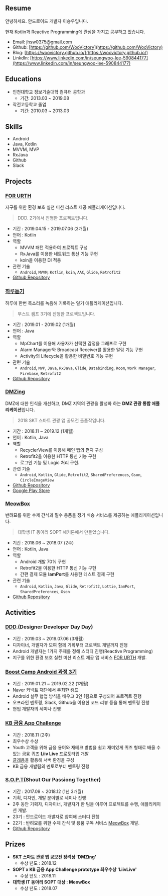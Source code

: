 
## Resume

안녕하세요. 안드로이드 개발자 이승우입니다.

현재 Kotlin과 Reactive Programming에 관심을 가지고 공부하고 있습니다.

- Email: [jhsw0375@gmail.com](mailto:jhsw0375@gmail.com)
- Github: [https://github.com/WooVictory](https://github.com/WooVictory)
- Blog: [https://woovictory.github.io/](https://woovictory.github.io/)
- LinkdIn: [https://www.linkedin.com/in/seungwoo-lee-590844177](https://www.linkedin.com/in/seungwoo-lee-590844177)

## **Educations**

- 인천대학교 정보기술대학 컴퓨터 공학과
  - 기간: 2013.03 ~ 2019.08
- 작전고등학교 졸업
  - 기간: 2010.03 ~ 2013.03

## **Skills**

- Android 
- Java, Kotlin
- MVVM, MVP
- RxJava
- Github
- Slack

## **Projects**

### [FOR URTH](https://github.com/desingdeveloperdayday/PickedUpMole_ForEarthForUs)

지구를 위한 환경 보호 실천 미션 리스트 제공 애플리케이션입니다.

> DDD. 2기에서 진행한 프로젝트입니다.

- 기간 : 2019.04.15 - 2019.07.06 (3개월)
- 언어 : Kotlin
- 역할
  - MVVM 패턴 적용하여 프로젝트 구성
  - RxJava를 이용한 네트워크 통신 기능 구현
  - koin을 이용한 DI 적용
- 관련 기술
  - `Android`, `MVVM`, `Kotlin`, `koin`, `AAC`, `Glide`, `Retrofit2`
- [Github Repository](https://github.com/desingdeveloperdayday/PickedUpMole_ForEarthForUs)


### [하루듣기](https://github.com/WooVictory/boostcamp3_H)

하루에 한번 목소리를 녹음해 기록하는 일기 애플리케이션입니다.

> 부스트 캠프 3기에 진행한 프로젝트입니다.

- 기간 : 2019.01 - 2019.02 (1개월)
- 언어 : Java
- 역할
  - MpChart를 이용해 사용자가 선택한 감정을 그래프로 구현
  - Alarm Manager와 Broadcast Receiver를 활용한 알람 기능 구현
  - Activity의 Lifecycle을 활용한 비밀번호 기능 구현
- 관련 기술
  - `Android`, `MVP`, `Java`, `RxJava`, `Glide`, `Databinding`, `Room`, `Work Manager`, `Firebase`, `Retrofit2`
- [Github Repository](https://github.com/WooVictory/boostcamp3_H)

### [DMZing](https://github.com/WooVictory/DMZing-Andorid)

DMZ에 대한 인식을 개선하고, DMZ 지역의 관광을 활성화 하는 **DMZ 관광 통합 애플리케이션**입니다.

> 2018 SKT 스마트 관광 앱 공모전 출품작입니다.

- 기간 : 2018.11 ~ 2019.12 (1개월)
- 언어 : Kotlin, Java
- 역할
  - RecyclerView를 이용해 메인 탭의 편지 구성
  - Retrofit2을 이용한 HTTP 통신 기능 구현
  - 로그인 기능 및 Logic 처리 구현.
- 관련 기술
  - `Android`, `Kotlin`, `Glide`, `Retrofit2`, `SharedPreferences`, `Gson`, `CircleImageView`
- [Github Repository](https://github.com/WooVictory/DMZing-Andorid)
- [Google Play Store](https://play.google.com/store/apps/details?id=dmzing.workd)

### [MeowBox](https://github.com/WooVictory/MeowBox-Android)

반려묘를 위한 수제 간식과 필수 용품을 정기 배송 서비스를 제공하는 애플리케이션입니다.

> 대학생 IT 동아리 SOPT 해커톤에서 만들었습니다.

- 기간 : 2018.06 ~ 2018.07 (2주)
- 언어 : Kotlin, Java
- 역할
  - Android 개발 70% 구현
  - Retrofit2을 이용한 HTTP 통신 기능 구현
  - 간편 결제 모듈 **IamPort**를 사용한 테스트 결제 구현
- 관련 기술
  - `Android`, `Kotlin`, `Java`, `Glide`, `Retrofit2`, `Lottie`, `IamPort`, `SharedPreferences`, `Gson`
- [Github Repository](https://github.com/WooVictory/MeowBox-Android)

## Activities

### [DDD](https://medium.com/@dddstudy1).(Designer Developer Day Day)

- 기간 : 2019.03 ~ 2019.07.06 (3개월)
- 디자이너, 개발자가 모여 함께 기획부터 프로젝트 개발까지 진행
- Android 개발자는 1가지 주제를 정해 스터디 진행(Reactive Programming)
- 지구를 위한 환경 보호 실천 미션 리스트 제공 앱 서비스 [FOR URTH](https://github.com/desingdeveloperdayday/PickedUpMole_ForEarthForUs) 개발.

### [Boost Camp Android 과정 3기](http://boostcamp.connect.or.kr/)

- 기간 : 2019.01.21 ~ 2019.02.22 (1개월)
- Naver 커넥트 재단에서 주최한 캠프
- Android 실무 협업 방식을 배우고 3인 1팀으로 구성되어 프로젝트 진행
- 오프라인 멘토링, Slack, Github을 이용한 코드 리뷰 등을 통해 멘토링 진행
- 현업 개발자의 세미나 진행

### [KB 금융 App Challenge](http://www.fntimes.com/html/view.php?ud=201811271902378538179ad43907_18)

- 기간 : 2018.11 (2주)
- 최우수상 수상
- Youth 고객을 위해 금융 용어와 재테크 방법을 쉽고 재미있게 퀴즈 형태로 배울 수 있는 금융 퀴즈 **Liiv Live** 프로토타입 개발
- [클래용](http://www.clayong.com/)을 활용해 서버 환경을 구성
- KB 금융 개발팀의 멘토로부터 멘토링 진행

### [S.O.P.T](http://sopt.org/wp/)(Shout Our Passiong Together)

- 기간 : 2017.09 ~ 2018.12 (1년 3개월)
- 기획, 디자인, 개발 분야별로 세미나 진행
- 2주 동안 기획자, 디자이너, 개발자가 한 팀을 이루어 프로젝트를 수행, 애플리케이션 개발.
- 23기 : 안드로이드 개발자로 참여해 스터디 진행
- 22기 : 반려묘를 위한 수제 간식 및 용품 구독 서비스 [MeowBox](https://github.com/WooVictory/MeowBox-Android) 개발.
- [Github Repository](https://github.com/WooVictory/Inno_SOPT_22th_Android)

## **Prizes**

- **SKT 스마트 관광 앱 공모전 장려상 'DMZing'**
  - 수상 년도 : 2018.12
- **SOPT x KB 금융 App Challenge prototype 최우수상 'LiivLive'**
  - 수상 년도 : 2018.11
- **대학생 IT 동아리 SOPT 대상 : MeowBox**
  - 수상 년도 : 2018.07

